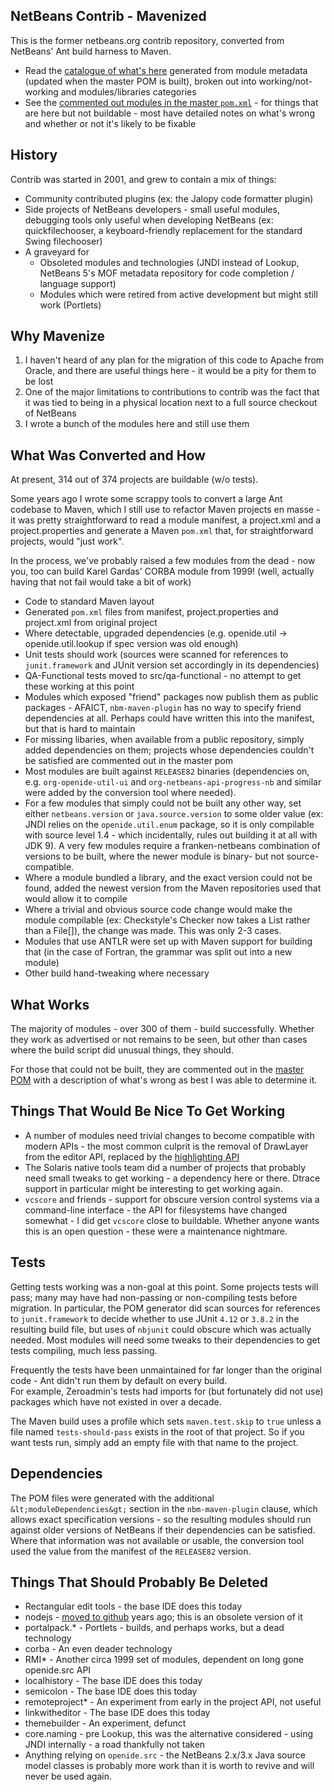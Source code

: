 NetBeans Contrib - Mavenized
----------------------------

This is the former netbeans.org contrib repository, converted from NetBeans' Ant build harness to Maven.

 * Read the [catalogue of what's here](catalogue.md) generated from module metadata (updated when the master POM is built), broken out
into working/not-working and modules/libraries categories
 * See the [commented out modules in the master `pom.xml`](blob/master/pom.xml) - for things that are here but not buildable - most
have detailed notes on what's wrong and whether or not it's likely to be fixable

History
-------

Contrib was started in 2001, and grew to contain a mix of things:

 * Community contributed plugins (ex: the Jalopy code formatter plugin)
 * Side projects of NetBeans developers - small useful modules, debugging tools only useful when developing NetBeans (ex: quickfilechooser, a keyboard-friendly replacement for the standard Swing filechooser)
 * A graveyard for
   * Obsoleted modules and technologies (JNDI instead of Lookup, NetBeans 5's MOF metadata repository for code completion / language support)
   * Modules which were retired from active development but might still work (Portlets)


Why Mavenize
------------

 1.  I haven't heard of any plan for the migration of this code to Apache from Oracle, and there are useful things here - it would be a pity for them to be lost
 2.  One of the major limitations to contributions to contrib was the fact that it was tied to being in a physical location next to a full source checkout of NetBeans
 3.  I wrote a bunch of the modules here and still use them

What Was Converted and How
--------------------------

At present, 314 out of 374 projects are buildable (w/o tests).

Some years ago I wrote some scrappy tools to convert a large Ant codebase to Maven, which I still use to refactor Maven projects en masse - it was pretty straightforward to read a module manifest, a project.xml and a project.properties and generate a Maven `pom.xml` that, for straightforward projects, would "just work".

In the process, we've probably raised a few modules from the dead - now you, too can build Karel Gardas' CORBA module from 1999! (well, actually having that not fail would take a bit of work)

 * Code to standard Maven layout
 * Generated `pom.xml` files from manifest, project.properties and project.xml from original project
 * Where detectable, upgraded dependencies (e.g. openide.util -> openide.util.lookup if spec version was old enough)
 * Unit tests should work (sources were scanned for references to `junit.framework` and JUnit version set accordingly in its dependencies)
 * QA-Functional tests moved to src/qa-functional - no attempt to get these working at this point
 * Modules which exposed "friend" packages now publish them as public packages - AFAICT, `nbm-maven-plugin` has no way to specify friend dependencies at all.  Perhaps could have written this into the manifest, but that is hard to maintain
 * For missing libaries, when available from a public repository, simply added dependencies on them; projects whose dependencies couldn't be satisfied are commented out in the master pom
 * Most modules are built against `RELEASE82` binaries (dependencies on, e.g. `org-openide-util-ui` and `org-netbeans-api-progress-nb` and similar were added by the conversion tool where needed).
 * For a few modules that simply could not be built any other way, set either `netbeans.version` or `java.source.version` to some older value (ex: JNDI relies on the `openide.util.enum` package, so it is only compilable with source level 1.4 - which incidentally, rules out building it at all with JDK 9).  A very few modules require a franken-netbeans combination of versions to be built, where the newer module is binary- but not source-compatible.
 * Where a module bundled a library, and the exact version could not be found, added the newest version from the Maven repositories used that would allow it to compile
 * Where a trivial and obvious source code change would make the module compilable (ex: Checkstyle's Checker now takes a List<File> rather than a File[]), the change was made.  This was only 2-3 cases.
 * Modules that use ANTLR were set up with Maven support for building that (in the case of Fortran, the grammar was split out into a new module)
 * Other build hand-tweaking where necessary


What Works
---------

The majority of modules - over 300 of them - build successfully.  Whether they work as advertised or not remains to be seen, but 
other than cases where the build script did unusual things, they should.

For those that could not be built, they are commented out in the [master POM](blob/master/pom.xml) with a description of what's wrong 
as best I was able to determine it.


Things That Would Be Nice To Get Working
-------------------------------------

 * A number of modules need trivial changes to become compatible with modern APIs - the most common culprit is the removal of
DrawLayer from the editor API, replaced by the [highlighting API](http://bits.netbeans.org/7.4/javadoc/org-netbeans-modules-editor-lib2/org/netbeans/spi/editor/highlighting/package-summary.html)
 * The Solaris native tools team did a number of projects that probably need small tweaks to get working - a dependency here or there.  Dtrace support in particular might be interesting to get working again.
 * `vcscore` and friends - support for obscure version control systems via a command-line interface - the API for filesystems have changed somewhat - I did get `vcscore` close to buildable.  Whether anyone wants this is an open question - these were a maintenance nightmare.


Tests
----

Getting tests working was a non-goal at this point.  Some projects tests will pass; many may have had non-passing or non-compiling 
tests before migration.  In particular, the POM generator did scan sources for references to `junit.framework` to decide whether 
to use JUnit `4.12` or `3.8.2` in the resulting build file, but uses of `nbjunit` could obscure which was actually needed.  Most 
modules will need some tweaks to their dependencies to get tests compiling, much less passing.

Frequently the tests have been unmaintained for far longer than the original code - Ant didn't run them by default on every build.  
For example, Zeroadmin's tests had imports for (but fortunately did not use) packages which have not existed in over a decade.

The Maven build uses a profile which sets `maven.test.skip` to `true` unless a file named `tests-should-pass` exists in the root
of that project.  So if you want tests run, simply add an empty file with that name to the project.


Dependencies
------------

The POM files were generated with the additional `&lt;moduleDependencies&gt;` section in the `nbm-maven-plugin` clause, which allows
exact specification versions - so the resulting modules should run against older versions of NetBeans if their dependencies can
be satisfied.  Where that information was not available or usable, the conversion tool used the value from the manifest of the
`RELEASE82` version.


Things That Should Probably Be Deleted
-----------------------------------

 * Rectangular edit tools - the base IDE does this today
 * nodejs - [moved to github](https://github.com/timboudreau/nb-nodejs) years ago; this is an obsolete version of it
 * portalpack.* - Portlets - builds, and perhaps works, but a dead technology
 * corba - An even deader technology
 * RMI* - Another circa 1999 set of modules, dependent on long gone openide.src API
 * localhistory - The base IDE does this today
 * semicolon - The base IDE does this today
 * remoteproject* - An experiment from early in the project API, not useful
 * linkwitheditor - The base IDE does this today
 * themebuilder - An experiment, defunct
 * core.naming - pre Lookup, this was the alternative considered - using JNDI internally - a road thankfully not taken
 * Anything relying on `openide.src` - the NetBeans 2.x/3.x Java source model classes is probably more work than it 
is worth to revive and will never be used again.



